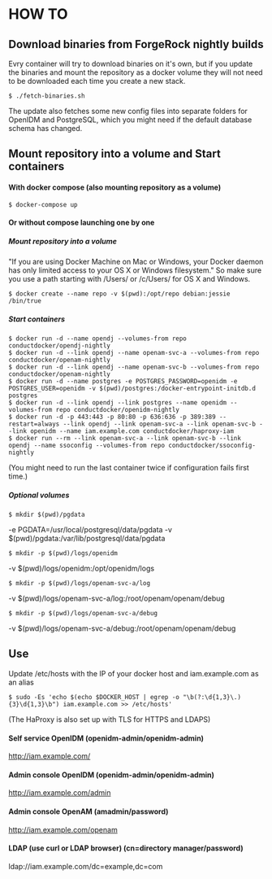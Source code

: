 # HOW TO

## Download binaries from ForgeRock nightly builds
Evry container will try to download binaries on it's own, but if you update the binaries and mount the repository as a docker volume they will not need to be downloaded each time you create a new stack.

	$ ./fetch-binaries.sh

The update also fetches some new config files into separate folders for OpenIDM and PostgreSQL, which you might need if the default database schema has changed.

## Mount repository into a volume and Start containers
#### With docker compose (also mounting repository as a volume)
	$ docker-compose up

#### Or without compose launching one by one
##### Mount repository into a volume
"If you are using Docker Machine on Mac or Windows, your Docker daemon has only limited access to your OS X or Windows filesystem." So make sure you use a path starting with /Users/ or /c/Users/ for OS X and Windows.

    $ docker create --name repo -v $(pwd):/opt/repo debian:jessie /bin/true

##### Start containers
	$ docker run -d --name opendj --volumes-from repo conductdocker/opendj-nightly
	$ docker run -d --link opendj --name openam-svc-a --volumes-from repo conductdocker/openam-nightly
	$ docker run -d --link opendj --name openam-svc-b --volumes-from repo conductdocker/openam-nightly
	$ docker run -d --name postgres -e POSTGRES_PASSWORD=openidm -e POSTGRES_USER=openidm -v $(pwd)/postgres:/docker-entrypoint-initdb.d postgres
	$ docker run -d --link opendj --link postgres --name openidm --volumes-from repo conductdocker/openidm-nightly
	$ docker run -d -p 443:443 -p 80:80 -p 636:636 -p 389:389 --restart=always --link opendj --link openam-svc-a --link openam-svc-b --link openidm --name iam.example.com conductdocker/haproxy-iam
	$ docker run --rm --link openam-svc-a --link openam-svc-b --link opendj --name ssoconfig --volumes-from repo conductdocker/ssoconfig-nightly

(You might need to run the last container twice if configuration fails first time.)

##### Optional volumes
	$ mkdir $(pwd)/pgdata
-e PGDATA=/usr/local/postgresql/data/pgdata -v $(pwd)/pgdata:/var/lib/postgresql/data/pgdata 

	$ mkdir -p $(pwd)/logs/openidm
-v $(pwd)/logs/openidm:/opt/openidm/logs 

	$ mkdir -p $(pwd)/logs/openam-svc-a/log
-v $(pwd)/logs/openam-svc-a/log:/root/openam/openam/debug

	$ mkdir -p $(pwd)/logs/openam-svc-a/debug
-v $(pwd)/logs/openam-svc-a/debug:/root/openam/openam/debug

## Use
Update /etc/hosts with the IP of your docker host and iam.example.com as an alias

	$ sudo -Es 'echo $(echo $DOCKER_HOST | egrep -o "\b(?:\d{1,3}\.){3}\d{1,3}\b") iam.example.com >> /etc/hosts' 

(The HaProxy is also set up with TLS for HTTPS and LDAPS)

#### Self service OpenIDM (openidm-admin/openidm-admin)
http://iam.example.com/
#### Admin console OpenIDM (openidm-admin/openidm-admin)
http://iam.example.com/admin
#### Admin console OpenAM (amadmin/password)
http://iam.example.com/openam
#### LDAP (use curl or LDAP browser) (cn=directory manager/password)
ldap://iam.example.com/dc=example,dc=com
